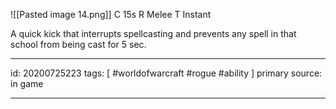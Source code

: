 ![[Pasted image 14.png]]
C 15s
R Melee
T Instant

A quick kick that interrupts spellcasting and prevents any spell in that school from being cast for 5 sec.

---

id: 20200725223
tags: [ #worldofwarcraft #rogue #ability ]
primary source: in game

---